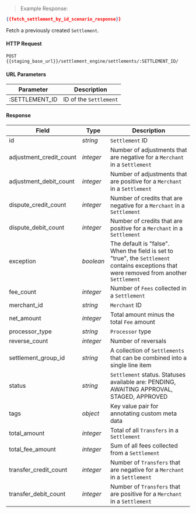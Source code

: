 > Example Response:

```json
{{fetch_settlement_by_id_scenario_response}}
```

Fetch a previously created `Settlement`.

#### HTTP Request

`POST {{staging_base_url}}/settlement_engine/settlements/:SETTLEMENT_ID/`


#### URL Parameters

Parameter | Description
--------- | -------------------------------------------------------------------
:SETTLEMENT_ID | ID of the `Settlement`

#### Response

Field | Type | Description
----- | ---- | -----------
id | *string*    | `Settlement` ID
adjustment_credit_count | *integer* | Number of adjustments that are negative for a `Merchant` in a `Settlement`
adjustment_debit_count | *integer* | Number of adjustments that are positive for a `Merchant` in a `Settlement`
dispute_credit_count| *integer* | Number of credits that are negative for a `Merchant` in a `Settlement`
dispute_debit_count | *integer* | Number of credits that are positive for a `Merchant` in a `Settlement`
exception| *boolean* | The default is "false". When the field is set to "true", the `Settlement` contains exceptions that were removed from another `Settlement`
fee_count | *integer* | Number of `Fees` collected in a `Settlement`
merchant_id | *string* | `Merchant` ID
net_amount | *integer* | Total amount minus the total `Fee` amount
processor_type | *string* | `Processor` type
reverse_count | *integer* | Number of reversals
settlement_group_id | *string* | A collection of `Settlements` that can be combined into a single line item
status | *string* | `Settlement` status. Statuses available are: PENDING, AWAITING APPROVAL, STAGED, APPROVED
tags  | *object* | Key value pair for annotating custom meta data
total_amount  | *integer* | Total of all `Transfers` in a `Settlement`
total_fee_amount| *integer* | Sum of all fees collected from a `Settlement`
transfer_credit_count | *integer* | Number of `Transfers` that are negative for a `Merchant` in a `Settlement`
transfer_debit_count| *integer* | Number of `Transfers` that are positive for a `Merchant` in a `Settlement`
